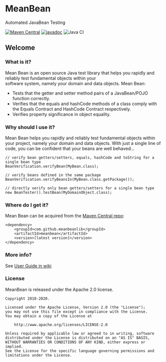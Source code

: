 # MeanBean

Automated JavaBean Testing

[![Maven Central](https://maven-badges.herokuapp.com/maven-central/com.github.meanbeanlib/meanbean/badge.svg)](https://maven-badges.herokuapp.com/maven-central/com.github.meanbeanlib/meanbean)
 [![javadoc](https://javadoc.io/badge2/com.github.meanbeanlib/meanbean/javadoc.svg)](https://javadoc.io/doc/com.github.meanbeanlib/meanbean) 
![Java CI](https://github.com/meanbeanlib/meanbean/workflows/Java%20CI/badge.svg)

## Welcome

### What is it?

Mean Bean is an open source Java test library that helps you rapidly and reliably test fundamental objects within your <br/>
software system, namely your domain and data objects. Mean Bean:

  - Tests that the getter and setter method pairs of a JavaBean/POJO function correctly.
  - Verifies that the equals and hashCode methods of a class comply with the Equals Contract and HashCode Contract respectively.
  - Verifies property significance in object equality.

### Why should I use it?

Mean Bean helps you rapidly and reliably test fundamental objects within your project, namely your domain and data objects.
With just a single line of code, you can be confident that your beans are well behaved…

	// verify bean getters/setters, equals, hashCode and toString for a single bean type
	BeanVerification.verifyBean(MyBean.class);
		
	// verify beans defined in the same package
	BeanVerification.verifyBeansIn(MyBean.class.getPackage());
	
	// directly verify only bean getters/setters for a single bean type
	new BeanTester().testBean(MyDomainObject.class);

### Where do I get it?

Mean Bean can be acquired from the <a href="https://maven-badges.herokuapp.com/maven-central/com.github.meanbeanlib/meanbean">Maven Central repo</a>:

    <dependency>
        <groupId>com.github.meanbeanlib</groupId>
        <artifactId>meanbean</artifactId>
        <version>[latest version]</version>
    </dependency>

### More info?

See [User Guide in wiki](https://github.com/meanbeanlib/meanbean/wiki)

### License

MeanBean is released under the Apache 2.0 license.

```
Copyright 2010-2020.

Licensed under the Apache License, Version 2.0 (the "License");
you may not use this file except in compliance with the License.
You may obtain a copy of the License at

    http://www.apache.org/licenses/LICENSE-2.0

Unless required by applicable law or agreed to in writing, software
distributed under the License is distributed on an "AS IS" BASIS,
WITHOUT WARRANTIES OR CONDITIONS OF ANY KIND, either express or implied.
See the License for the specific language governing permissions and
limitations under the License.
```

